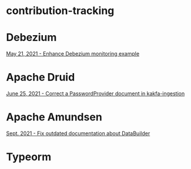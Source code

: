 # contribution-tracking

# Debezium

[May 21, 2021 - Enhance Debezium monitoring example](https://github.com/debezium/debezium-examples/pull/169)

# Apache Druid

[June 25, 2021 - Correct a PasswordProvider document in kakfa-ingestion](https://github.com/apache/druid/pull/11374)

# Apache Amundsen

[Sept. 2021 - Fix outdated documentation about DataBuilder](https://github.com/amundsen-io/amundsen/pull/1476)

# Typeorm
